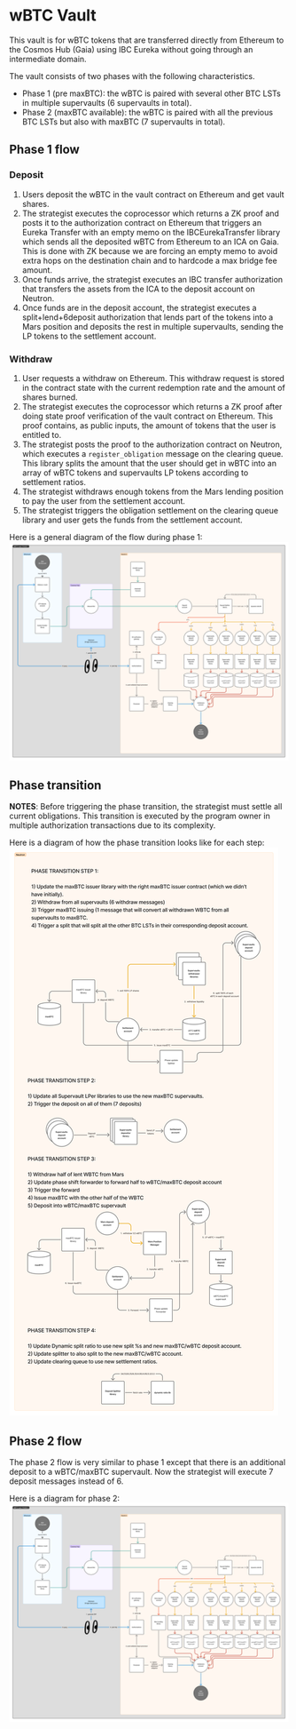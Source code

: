 # wBTC Vault

This vault is for wBTC tokens that are transferred directly from Ethereum to the Cosmos Hub (Gaia) using IBC Eureka without going through an intermediate domain.

The vault consists of two phases with the following characteristics.

- Phase 1 (pre maxBTC): the wBTC is paired with several other BTC LSTs in multiple supervaults (6 supervaults in total).
- Phase 2 (maxBTC available): the wBTC is paired with all the previous BTC LSTs but also with maxBTC (7 supervaults in total).

## Phase 1 flow

### Deposit

1. Users deposit the wBTC in the vault contract on Ethereum and get vault shares.
2. The strategist executes the coprocessor which returns a ZK proof and posts it to the authorization contract on Ethereum that triggers an Eureka Transfer with an empty memo on the IBCEurekaTransfer library which sends all the deposited wBTC from Ethereum to an ICA on Gaia. This is done with ZK because we are forcing an empty memo to avoid extra hops on the destination chain and to hardcode a max bridge fee amount.
3. Once funds arrive, the strategist executes an IBC transfer authorization that transfers the assets from the ICA to the deposit account on Neutron.
4. Once funds are in the deposit account, the strategist executes a split+lend+6deposit authorization that lends part of the tokens into a Mars position and deposits the rest in multiple supervaults, sending the LP tokens to the settlement account.

### Withdraw

1. User requests a withdraw on Ethereum. This withdraw request is stored in the contract state with the current redemption rate and the amount of shares burned.
2. The strategist executes the coprocessor which returns a ZK proof after doing state proof verification of the vault contract on Ethereum. This proof contains, as public inputs, the amount of tokens that the user is entitled to.
3. The strategist posts the proof to the authorization contract on Neutron, which executes a `register_obligation` message on the clearing queue. This library splits the amount that the user should get in wBTC into an array of wBTC tokens and supervaults LP tokens according to settlement ratios.
4. The strategist withdraws enough tokens from the Mars lending position to pay the user from the settlement account.
5. The strategist triggers the obligation settlement on the clearing queue library and user gets the funds from the settlement account.

Here is a general diagram of the flow during phase 1:
![Phase 1](images/wbtc_phase1.png)

## Phase transition

**NOTES**:
Before triggering the phase transition, the strategist must settle all current obligations.
This transition is executed by the program owner in multiple authorization transactions due to its complexity.

Here is a diagram of how the phase transition looks like for each step:
![Phase transition](images/wbtc_phase_transition.png)

## Phase 2 flow

The phase 2 flow is very similar to phase 1 except that there is an additional deposit to a wBTC/maxBTC supervault. Now the strategist will execute 7 deposit messages instead of 6.

Here is a diagram for phase 2:
![Phase 2](images/wbtc_phase2.png)
